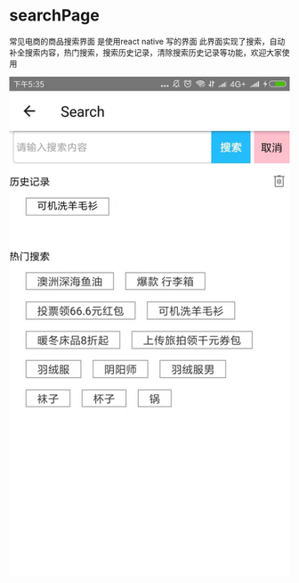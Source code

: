 # searchPage
常见电商的商品搜索界面
是使用react native 写的界面
此界面实现了搜索，自动补全搜索内容，热门搜索，搜索历史记录，清除搜索历史记录等功能，欢迎大家使用

 ![image](https://github.com/sanmiaomiao/searchPage/blob/master/效果图.jpg)

